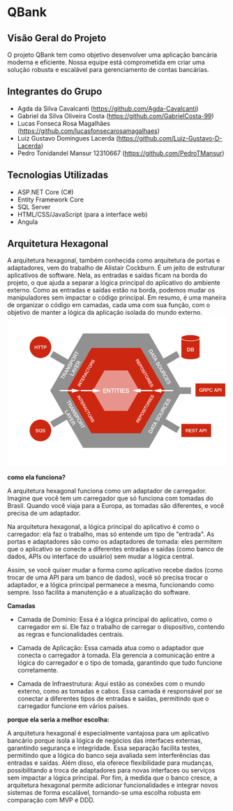 # QBank

## Visão Geral do Projeto

O projeto QBank tem como objetivo desenvolver uma aplicação bancária moderna e eficiente. Nossa equipe está comprometida em criar uma solução robusta e escalável para gerenciamento de contas bancárias.

## Integrantes do Grupo

- Agda da Silva Cavalcanti (https://github.com/Agda-Cavalcanti)
- Gabriel da Silva Oliveira Costa (https://github.com/GabrielCosta-99)
- Lucas Fonseca Rosa Magalhães (https://github.com/lucasfonsecarosamagalhaes)
- Luiz Gustavo Domingues Lacerda (https://github.com/Luiz-Gustavo-D-Lacerda)
- Pedro Tonidandel Mansur 12310667 (https://github.com/PedroTMansur)

## Tecnologias Utilizadas

- ASP.NET Core (C#)
- Entity Framework Core
- SQL Server
- HTML/CSS/JavaScript (para a interface web)
- Angula 

## Arquitetura Hexagonal 


A arquitetura hexagonal, também conhecida como arquitetura de portas e adaptadores, vem do trabalho de Alistair Cockburn. É um jeito de estruturar aplicativos de software. Nela, as entradas e saídas ficam na borda do projeto, o que ajuda a separar a lógica principal do aplicativo do ambiente externo. Como as entradas e saídas estão na borda, podemos mudar os manipuladores sem impactar o código principal. Em resumo, é uma maneira de organizar o código em camadas, cada uma com sua função, com o objetivo de manter a lógica da aplicação isolada do mundo externo.
![alt text](image-2.png)

**como ela funciona?**

A arquitetura hexagonal funciona como um adaptador de carregador. Imagine que você tem um carregador que só funciona com tomadas do Brasil. Quando você viaja para a Europa, as tomadas são diferentes, e você precisa de um adaptador.

Na arquitetura hexagonal, a lógica principal do aplicativo é como o carregador: ela faz o trabalho, mas só entende um tipo de "entrada". As portas e adaptadores são como os adaptadores de tomada: eles permitem que o aplicativo se conecte a diferentes entradas e saídas (como banco de dados, APIs ou interface do usuário) sem mudar a lógica central.

Assim, se você quiser mudar a forma como aplicativo recebe dados (como trocar de uma API para um banco de dados), você só precisa trocar o adaptador, e a lógica principal permanece a mesma, funcionando como sempre. Isso facilita a manutenção e a atualização do software.

**Camadas**

- Camada de Domínio: Essa é a lógica principal do aplicativo, como o carregador em si. Ele faz o trabalho de carregar o dispositivo, contendo as regras e funcionalidades centrais.

- Camada de Aplicação: Essa camada atua como o adaptador que conecta o carregador à tomada. Ela gerencia a comunicação entre a lógica do carregador e o tipo de tomada, garantindo que tudo funcione corretamente.

- Camada de Infraestrutura: Aqui estão as conexões com o mundo externo, como as tomadas e cabos. Essa camada é responsável por se conectar a diferentes tipos de entradas e saídas, permitindo que o carregador funcione em vários países.

**porque ela seria a melhor escolha:**

A arquitetura hexagonal é especialmente vantajosa para um aplicativo bancário porque isola a lógica de negócios das interfaces externas, garantindo segurança e integridade. Essa separação facilita testes, permitindo que a lógica do banco seja avaliada sem interferências das entradas e saídas. Além disso, ela oferece flexibilidade para mudanças, possibilitando a troca de adaptadores para novas interfaces ou serviços sem impactar a lógica principal. Por fim, à medida que o banco cresce, a arquitetura hexagonal permite adicionar funcionalidades e integrar novos sistemas de forma escalável, tornando-se uma escolha robusta em comparação com MVP e DDD.
